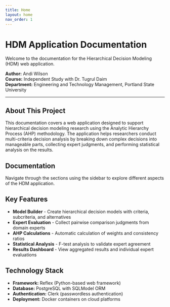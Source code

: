 ```yaml
---
title: Home
layout: home
nav_order: 1
---
```


# HDM Application Documentation

Welcome to the documentation for the Hierarchical Decision Modeling (HDM) web application.

**Author:** Andi Wilson  
**Course:** Independent Study with Dr. Tugrul Daim  
**Department:** Engineering and Technology Management, Portland State University

---

## About This Project

This documentation covers a web application designed to support hierarchical decision modeling research using the Analytic Hierarchy Process (AHP) methodology. The application helps researchers conduct multi-criteria decision analysis by breaking down complex decisions into manageable parts, collecting expert judgments, and performing statistical analysis on the results.

## Documentation

Navigate through the sections using the sidebar to explore different aspects of the HDM application.

## Key Features

- **Model Builder** - Create hierarchical decision models with criteria, subcriteria, and alternatives
- **Expert Evaluation** - Collect pairwise comparison judgments from domain experts
- **AHP Calculations** - Automatic calculation of weights and consistency ratios
- **Statistical Analysis** - F-test analysis to validate expert agreement
- **Results Dashboard** - View aggregated results and individual expert evaluations

## Technology Stack

- **Framework:** Reflex (Python-based web framework)
- **Database:** PostgreSQL with SQLModel ORM
- **Authentication:** Clerk (passwordless authentication)
- **Deployment:** Docker containers on cloud platforms
